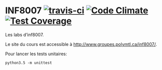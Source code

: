 # INF8007 [![travis-ci](https://travis-ci.org/BuonOmo/inf8007.svg?branch=master)](https://travis-ci.org/BuonOmo/inf8007) [![Code Climate](https://codeclimate.com/github/BuonOmo/inf8007/badges/gpa.svg)](https://codeclimate.com/github/BuonOmo/inf8007) [![Test Coverage](https://codeclimate.com/github/BuonOmo/inf8007/badges/coverage.svg)](https://codeclimate.com/github/BuonOmo/inf8007/coverage)

Les labs d’inf8007.

Le site du cours est accessible à http://www.groupes.polymtl.ca/inf8007/.

Pour lancer les tests unitaires:

    python3.5 -m unittest
